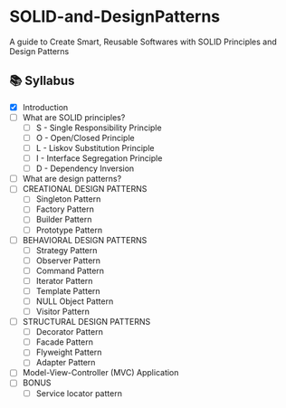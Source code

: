 # SOLID-and-DesignPatterns
A guide to Create Smart, Reusable Softwares with SOLID Principles and Design Patterns

## 📚 Syllabus
- [x] Introduction
- [ ] What are SOLID principles?
  - [ ] S - Single Responsibility Principle
  - [ ] O - Open/Closed Principle
  - [ ] L - Liskov Substitution Principle
  - [ ] I - Interface Segregation Principle
  - [ ] D - Dependency Inversion
- [ ] What are design patterns?
- [ ] CREATIONAL DESIGN PATTERNS
  - [ ] Singleton Pattern
  - [ ] Factory Pattern
  - [ ] Builder Pattern
  - [ ] Prototype Pattern
- [ ] BEHAVIORAL DESIGN PATTERNS 
  - [ ] Strategy Pattern
  - [ ] Observer Pattern
  - [ ] Command Pattern
  - [ ] Iterator Pattern
  - [ ] Template Pattern
  - [ ] NULL Object Pattern
  - [ ] Visitor Pattern
- [ ] STRUCTURAL DESIGN PATTERNS
  - [ ] Decorator Pattern
  - [ ] Facade Pattern
  - [ ] Flyweight Pattern
  - [ ] Adapter Pattern
- [ ] Model-View-Controller (MVC) Application
- [ ] BONUS
  - [ ] Service locator pattern   
